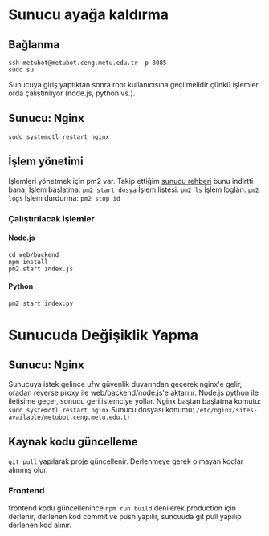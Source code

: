 # Sunucu ayağa kaldırma
## Bağlanma
```
ssh metubot@metubot.ceng.metu.edu.tr -p 8085
sudo su
```
Sunucuya giriş yaptıktan sonra root kullanıcısına geçilmelidir çünkü işlemler orda çalıştırılıyor (node.js, python vs.).

## Sunucu: Nginx
`sudo systemctl restart nginx`

## İşlem yönetimi
İşlemleri yönetmek için pm2 var. Takip ettiğim [sunucu rehberi](https://hackernoon.com/a-tutorial-to-deploy-the-nodejs-app-to-nginx-server) bunu indirtti bana.
İşlem başlatma: `pm2 start dosya`
İşlem listesi: `pm2 ls`
İşlem logları: `pm2 logs`
İşlem durdurma: `pm2 stop id`
### Çalıştırılacak işlemler
#### Node.js
```
cd web/backend
npm install
pm2 start index.js
```
#### Python
```
pm2 start index.py
```
# Sunucuda Değişiklik Yapma
## Sunucu: Nginx
Sunucuya istek gelince ufw güvenlik duvarından geçerek nginx'e gelir, oradan reverse proxy ile web/backend/node.js'e aktarılır. Node.js python ile iletişime geçer, sonucu geri istemciye yollar.
Nginx baştan başlatma komutu:
`sudo systemctl restart nginx`
Sunucu dosyası konumu:
`/etc/nginx/sites-available/metubot.ceng.metu.edu.tr`
## Kaynak kodu güncelleme
`git pull` yapılarak proje güncellenir. Derlenmeye gerek olmayan kodlar alınmış olur.
### Frontend
frontend kodu güncellenince `npm run build` denilerek production için derlenir, derlenen kod commit ve push yapılır, suncuuda git pull yapılıp derlenen kod alınır. 
